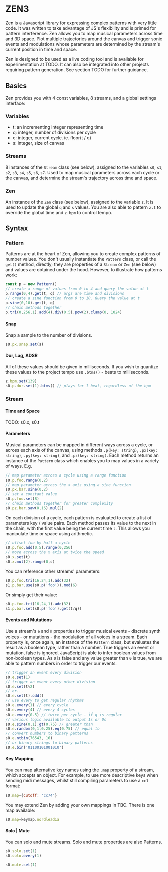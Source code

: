 # ZEN3
Zen is a Javascript library for expressing complex patterns with very little code. It was written to take advantage of JS's flexibility and is primed for pattern interference. Zen allows you to map musical parameters across time and 3D space. Plot multiple trajectories around the canvas and trigger sonic events and modulations whose parameters are determined by the stream's current position in time and space.

Zen is designed to be used as a live coding tool and is available for experimentation at TODO. It can also be integrated into other projects requiring pattern generation. See section TODO for further guidance.
## Basics
Zen provides you with 4 const variables, 8 streams, and a global settings interface:
### Variables
* t: an incrementing integer representing time
* q: integer, number of divisions per cycle
* c: integer, current cycle. ie. floor(t / q)
* s: integer, size of canvas

### Streams
8 instances of the `Stream` class (see below), assigned to the variables `s0`, `s1`, `s2`, `s3`, `s4`, `s5`, `s6`, `s7`. Used to map musical parameters across each cycle or the canvas, and determine the stream's trajectory across time and space.
### Zen
An instance of the `Zen` class (see below), assigned to the variable `z`. It is used to update the global `q` and `s` values. You are also able to pattern `z.t` to override the global time and `z.bpm` to control tempo.
## Syntax
### Pattern
Patterns are at the heart of Zen, allowing you to create complex patterns of number values. You don't usually instantiate the `Pattern` class, or call the `get()` method, directly; they are properties of a `Stream` or `Zen` (see below) and values are obtained under the hood. However, to illustrate how patterns work:
```js
const p = new Pattern()
// create a range of values from 0 to 4 and query the value at t
p.range(0,4).get(t, q) // args are time and divisions
// create a sine function from 0 to 10. Query the value at t
p.sine(0,10).get(t, q)
// chain methods together
p.tri(0,256,1).add(4).div(0.5).pow(2).clamp(0, 1024)
```

#### Snap
Snap a sample to the number of divisions.
```js
s0.px.snap.set(s)
```

#### Dur, Lag, ADSR
All of these values should be given in milliseconds. If you wish to quantize these values to the project tempo use `.btms()` - beats to milliseconds.
```js
z.bpm.set(139)
s0.p.dur.set(1).btms() // plays for 1 beat, regardless of the bpm
```

### Stream
#### Time and Space
TODO: s0.x, s0.t
#### Parameters
Musical parameters can be mapped in different ways across a cycle, or across each axis of the canvas, using methods `.p(key: string)`, `.px(key: string)`, `.py(key: string)`, and `.pz(key: string)`. Each method returns an instance of the `Pattern` class which enables you to map values in a variety of ways. E.g.
```js
// map parameter across a cycle using a range function
s0.p.foo.range(0,2)
// map parameter across the x axis using a sine function
s0.px.bar.sine(0,2)
// set a constant value
s0.p.foo.set(8)
// chain methods together for greater complexity
s0.pz.bar.saw(0,16).mul(2)
```
On each division of a cycle, each pattern is evaluated to create a list of parameters key / value pairs. Each method passes its value to the next in the chain, with the first value being the current time `t`. This allows you manipulate time or space using arithmetic.
```js
// offset foo by half a cycle
s0.p.foo.add(0.5).range(0,256)
// move across the x axis at twice the speed
s0.x.set(t)
s0.x.mul(2).range(0,s)
```

You can reference other streams' parameters:
```js
s0.p.foo.tri(16,24,1).add(32)
s1.p.bar.use(s0.p('foo')).mod(6)
```

Or simply get their value:
```js
s0.p.foo.tri(16,24,1).add(32)
s1.p.bar.set(s0.p('foo').get(t/q))
```
#### Events and Mutations
Use a stream's `e` and `m` properties to trigger musical events - discrete synth voices - or mutations - the modulation of all voices in a stream. Each property is, once again, an instance of the `Pattern` class, but evaluates the result as a boolean type, rather than a number. True triggers an event or mutation, false is ignored. JavaScript is able to infer boolean values from non-boolean types. As `0` is false and any value greater than `0` is true, we are able to pattern numbers in order to trigger our events.

```js
// trigger an event every division
s0.e.set(1)
// trigger an event every other division
s0.e.set(t%2)
// or...
s0.e.set(t).odd()
// use every to get regular rhythms
s0.e.every(1) // every cycle
s0.e.every(4) // every 4 cycles
s0.e.every(0.5) // twice per cycle - if q is regular
// various logic available to output 1s or 0s
s0.e.sine(0,1).gt(0.75) // greater than
s0.e.random(0,1,0.25).eq(0.75) // equal to
// convert numbers to binary patterns
s0.e.ntbin(76543, 16)
// or binary strings to binary patterns
s0.e.bin('01100101001010')
```

#### Key Mapping
You can map alternative key names using the `.map` property of a stream, which accepts an object. For example, to use more descriptive keys when sending midi messages, whilst still compiling parameters to use a `cc1` format:
```js
s0.map={cutoff: 'cc74'}
```
You may extend Zen by adding your own mappings in TBC. There is one map available:
```js
s0.map=keymap.nordlead1a
```

#### Solo | Mute
You can solo and mute streams. Solo and mute properties are also Patterns.
```js
s0.solo.set(1)
s0.solo.every(1)

s0.mute.set(1)
```